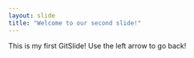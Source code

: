 ```yaml
---
layout: slide
title: "Welcome to our second slide!"
---
```

This is my first GitSlide!
Use the left arrow to go back!
